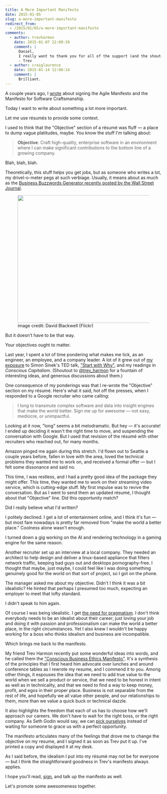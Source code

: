 ```yaml
---
title: A More Important Manifesto
date: 2015-01-05
slug: a-more-important-manifesto
redirect_from:
  - /2015/01/05/a-more-important-manifesto
comments:
  - author: trevharmon
    date: 2015-01-07 22:09:39
    comment: |
      Daniel,
      I really want to thank you for all of the support (and the shout-outs). I very much enjoyed those talks that we had. They helped me clarify and refine my thinking in so many ways. I'm very grateful to have you as a friend. To everyone else, please join us!
      - Trev
  - author: craiglaurence
    date: 2015-01-14 12:08:14
    comment: |
      Brilliant.
---
```

A couple years ago, I <a title="Manifestos" href="manifestos.md">wrote</a> about signing the Agile Manifesto and the Manifesto for Software Craftsmanship.

Today I want to write about something a lot more important.

Let me use résumés to provide some context.

I used to think that the "Objective" section of a résumé was fluff &mdash; a place to dump vague platitudes, maybe. You know the stuff I'm talking about:
<blockquote><strong>Objective</strong>: Craft high-quality, enterprise software in an environment where I can make significant contributions to the bottom line of a growing company.</blockquote>
Blah, blah, blah.

Theoretically, this stuff helps you get jobs, but as someone who writes a lot, my drivel-o-meter pegs at such verbiage. Usually, it means about as much as the <a href="http://projects.wsj.com/buzzwords2014/" target="_blank">Business Buzzwords Generator recently posted by the Wall Street Journal</a>.

<figure><img class="" src="https://farm8.staticflickr.com/7256/6922749580_c17ac1b67d.jpg" alt="" width="500" height="411" /><figcaption>image credit: David Blackwell (Flickr)</figcaption></figure>

But it doesn't have to be that way.

Your objectives ought to matter.



Last year, I spent a lot of time pondering what makes me tick, as an engineer, an employee, and a company leader. A lot of it grew out of <a title="Why" href="why.md">my exposure</a> to Simon Sinek's TED talk, <a href="http://www.ted.com/talks/simon_sinek_how_great_leaders_inspire_action?language=en" target="_blank">"Start with Why"</a>, and my readings in <em>Conscious Capitalism</em>. (Shoutout to <a href="http://dld.me" target="_blank">@trev_harmon</a> for a fountain of interesting ideas, and generous discussions about them.)

One consequence of my ponderings was that I re-wrote the "Objective" section on my résumé. Here's what it said, hot off the presses, when I responded to a Google recruiter who came calling:
<blockquote>I long to transmute complex software and data into insight engines that make the world better. Sign me up for awesome &mdash; not easy, mediocre, or unimpactful.</blockquote>
Looking at it now, "long" seems a bit melodramatic. But hey &mdash; it's accurate! I ended up deciding it wasn't the right time to move, and suspending the conversation with Google. But I used that revision of the résumé with other recruiters who reached out, for many months.

Amazon pinged me again during this stretch. I'd flown out to Seattle a couple years before, fallen in love with the area, loved the technical problems they wanted me to work on, and received a formal offer &mdash; but I felt some dissonance and said no.

This time, I was restless, and I had a pretty good idea of the package they might offer. This time, they wanted me to work on their streaming video service, which is cutting-edge stuff. My first impulse was to revive the conversation. But as I went to send them an updated résumé, I thought about that "Objective" line. Did this opportunity match?

Did I really believe what I'd written?

I politely declined. I get a lot of entertainment online, and I think it's fun &mdash; but most fare nowadays is pretty far removed from "make the world a better place." Coolness alone wasn't enough.

I turned down a gig working on the AI and rendering technology in a gaming engine for the same reason.

Another recruiter set up an interview at a local company. They needed an architect to help design and deliver a linux-based appliance that filters network traffic, keeping bad guys out and desktops pornography-free. I thought that maybe, just maybe, I could feel like I was doing something genuinely good for the world on that sort of project, so I got on the phone.

The manager asked me about my objective. Didn't I think it was a bit idealistic? He hinted that perhaps I presumed too much, expecting an employer to meet that lofty standard.

I didn't speak to him again.

Of course I was being idealistic. I get <a title="Earned Pragmatism" href="earned-pragmatism.md">the need for pragmatism</a>. I don't think everybody needs to be an idealist about their career; just loving your job and doing it with passion and professionalism can make the world a better place, in the right circumstances. Yet I also knew I wouldn't be happy working for a boss who thinks idealism and business are incompatible.

Which brings me back to the manifesto.

My friend Trev Harmon recently put some wonderful ideas into words, and he called them the <a title="Conscious Business Ethics Manifesto" href="http://trevharmon.com/standard-of-business/" target="_blank">"Conscious Business Ethics Manifesto"</a>. It's a synthesis of the principles that I first heard him advocate over lunches and around conference tables as I rewrote my resume, and I commend it to you. Among other things, it espouses the idea that we need to add true value to the world when we sell a product or service, that we need to be honest in intent as well as in technicality, and that we need to find a way to keep money, profit, and egos in their proper place. Business is not separable from the rest of life, and hopefully we all value other people, and our relationships to them, more than we value a quick buck or technical dazzle.

It also highlights the freedom that each of us has to choose how we'll approach our careers. We don't have to wait for the right boss, or the right company. As Seth Godin would say, we can <a href="http://sethgodin.typepad.com/seths_blog/2011/03/reject-the-tyranny-of-being-picked-pick-yourself.html" target="_blank">pick ourselves</a> instead of waiting for someone to grace us with a perfect opportunity.

The manifesto articulates many of the feelings that drove me to change the objective on my resume, and I signed it as soon as Trev put it up. I've printed a copy and displayed it at my desk.

As I said before, the idealism I put into my résumé may not be for everyone &mdash; but I think the straightforward goodness in Trev's manifesto always applies.

I hope you'll read, <a title="Sign the Conscious Business Ethics Manifesto" href="http://trevharmon.com/conscious-business-ethics/sign-the-manifesto/" target="_blank">sign</a>, and talk up the manifesto as well.

Let's promote some awesomeness together.

